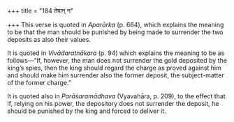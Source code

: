 +++
title = "184 तेषान् न"

+++
This verse is quoted in *Aparārka* (p. 664), which explains the meaning
to be that the man should be punished by being made to surrender the two
deposits as also their values.

It is quoted in *Vivādaratnākara* (p. 94) which explains the meaning to
be as follows—“If, however, the man does not surrender the gold
deposited by the king’s spies, then the king should regard the charge as
proved against him and should make him surrender also the former
deposit, the subject-matter of the former charge.”

It is quoted also in *Parāśaramādhava* (Vyavahāra, p. 209), to the
effect that if, relying on his power, the depository does not surrender
the deposit, he should be punished by the king and forced to deliver it.


